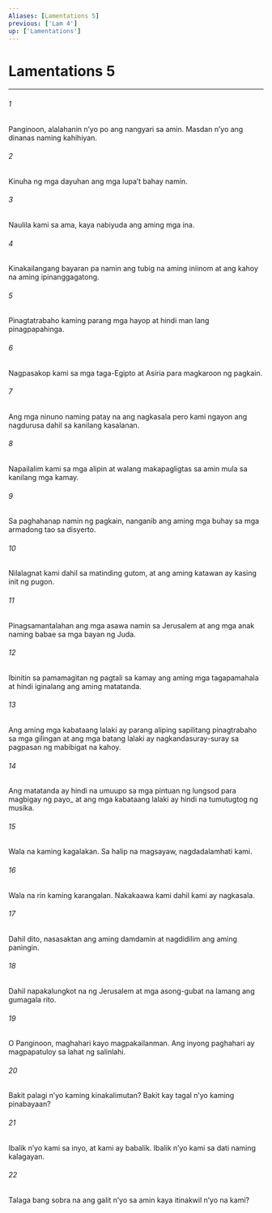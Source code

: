 ```yaml
---
Aliases: [Lamentations 5]
previous: ['Lam 4']
up: ['Lamentations']
---
```

# Lamentations 5

***






















###### 1 










Panginoon, alalahanin nʼyo po ang nangyari sa amin. Masdan nʼyo ang dinanas naming kahihiyan. 





















###### 2 










Kinuha ng mga dayuhan ang mga lupaʼt bahay namin. 





















###### 3 










Naulila kami sa ama, kaya nabiyuda ang aming mga ina. 





















###### 4 










Kinakailangang bayaran pa namin ang tubig na aming iniinom at ang kahoy na aming ipinanggagatong. 





















###### 5 










Pinagtatrabaho kaming parang mga hayop at hindi man lang pinagpapahinga. 





















###### 6 










Nagpasakop kami sa mga taga-Egipto at Asiria para magkaroon ng pagkain. 





















###### 7 










Ang mga ninuno naming patay na ang nagkasala pero kami ngayon ang nagdurusa dahil sa kanilang kasalanan. 





















###### 8 










Napailalim kami sa mga alipin at walang makapagligtas sa amin mula sa kanilang mga kamay. 





















###### 9 










Sa paghahanap namin ng pagkain, nanganib ang aming mga buhay sa mga armadong tao sa disyerto. 





















###### 10 










Nilalagnat kami dahil sa matinding gutom, at ang aming katawan ay kasing init ng pugon. 





















###### 11 










Pinagsamantalahan ang mga asawa namin sa Jerusalem at ang mga anak naming babae sa mga bayan ng Juda. 





















###### 12 










Ibinitin sa pamamagitan ng pagtali sa kamay ang aming mga tagapamahala at hindi iginalang ang aming matatanda. 





















###### 13 










Ang aming mga kabataang lalaki ay parang aliping sapilitang pinagtrabaho sa mga gilingan at ang mga batang lalaki ay nagkandasuray-suray sa pagpasan ng mabibigat na kahoy. 





















###### 14 










Ang matatanda ay hindi na umuupo sa mga pintuan ng lungsod para magbigay ng payo_ at ang mga kabataang lalaki ay hindi na tumutugtog ng musika. 





















###### 15 










Wala na kaming kagalakan. Sa halip na magsayaw, nagdadalamhati kami. 





















###### 16 










Wala na rin kaming karangalan. Nakakaawa kami dahil kami ay nagkasala. 





















###### 17 










Dahil dito, nasasaktan ang aming damdamin at nagdidilim ang aming paningin. 





















###### 18 










Dahil napakalungkot na ng Jerusalem at mga asong-gubat na lamang ang gumagala rito. 





















###### 19 










O Panginoon, maghahari kayo magpakailanman. Ang inyong paghahari ay magpapatuloy sa lahat ng salinlahi. 





















###### 20 










Bakit palagi nʼyo kaming kinakalimutan? Bakit kay tagal nʼyo kaming pinabayaan? 





















###### 21 










Ibalik nʼyo kami sa inyo, at kami ay babalik. Ibalik nʼyo kami sa dati naming kalagayan. 





















###### 22 










Talaga bang sobra na ang galit nʼyo sa amin kaya itinakwil nʼyo na kami?
